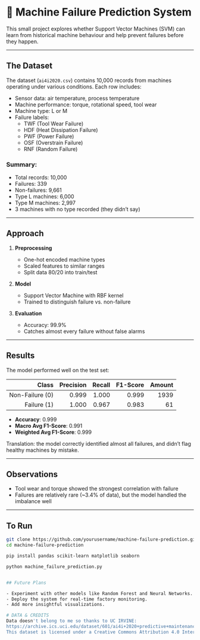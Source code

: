 # 🎢 Machine Failure Prediction System

This small project explores whether Support Vector Machines (SVM) can learn from historical machine behaviour and help prevent failures before they happen.

---

## The Dataset

The dataset (`ai4i2020.csv`) contains 10,000 records from machines operating under various conditions. Each row includes:

- Sensor data: air temperature, process temperature  
- Machine performance: torque, rotational speed, tool wear  
- Machine type: L or M  
- Failure labels:  
  - TWF (Tool Wear Failure)  
  - HDF (Heat Dissipation Failure)  
  - PWF (Power Failure)  
  - OSF (Overstrain Failure)  
  - RNF (Random Failure)  

### Summary:

- Total records: 10,000  
- Failures: 339  
- Non-failures: 9,661  
- Type L machines: 6,000  
- Type M machines: 2,997  
- 3 machines with no type recorded (they didn’t say)  

---

## Approach

1. **Preprocessing**  
   - One-hot encoded machine types  
   - Scaled features to similar ranges  
   - Split data 80/20 into train/test  

2. **Model**  
   - Support Vector Machine with RBF kernel  
   - Trained to distinguish failure vs. non-failure  

3. **Evaluation**  
   - Accuracy: 99.9%  
   - Catches almost every failure without false alarms  

---

## Results

The model performed well on the test set:

| Class             | Precision | Recall | F1-Score | Amount  |
|------------------:|----------:|-------:|---------:|--------:|
| Non-Failure (0)   | 0.999     | 1.000  | 0.999    | 1939    |
| Failure (1)       | 1.000     | 0.967  | 0.983    | 61      |

- **Accuracy**: 0.999  
- **Macro Avg F1-Score**: 0.991  
- **Weighted Avg F1-Score**: 0.999  

Translation: the model correctly identified almost all failures, and didn’t flag healthy machines by mistake.

---

## Observations

- Tool wear and torque showed the strongest correlation with failure  
- Failures are relatively rare (~3.4% of data), but the model handled the imbalance well

---

## To Run

```bash
git clone https://github.com/yourusername/machine-failure-prediction.git
cd machine-failure-prediction

pip install pandas scikit-learn matplotlib seaborn

python machine_failure_prediction.py


## Future Plans

- Experiment with other models like Random Forest and Neural Networks.  
- Deploy the system for real-time factory monitoring.  
- Add more insightful visualizations.

# DATA & CREDITS
Data doesn't belong to me so thanks to UC IRVINE: 
https://archive.ics.uci.edu/dataset/601/ai4i+2020+predictive+maintenance+dataset
This dataset is licensed under a Creative Commons Attribution 4.0 International (CC BY 4.0) license.
